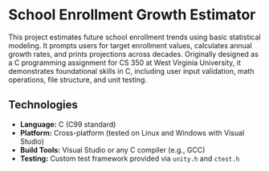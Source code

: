 #  School Enrollment Growth Estimator

This project estimates future school enrollment trends using basic statistical modeling. It prompts users for target enrollment values, calculates annual growth rates, and prints projections across decades. Originally designed as a C programming assignment for CS 350 at West Virginia University, it demonstrates foundational skills in C, including user input validation, math operations, file structure, and unit testing.

## Technologies

- **Language:** C (C99 standard)
- **Platform:** Cross-platform (tested on Linux and Windows with Visual Studio)
- **Build Tools:** Visual Studio or any C compiler (e.g., GCC)
- **Testing:** Custom test framework provided via `unity.h` and `ctest.h`

